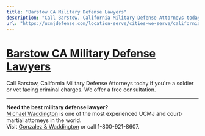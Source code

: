 ```yaml
---
title: "Barstow CA Military Defense Lawyers"
description: "Call Barstow, California Military Defense Attorneys today if you're a soldier or vet facing criminal charges. We offer a free consultation."
url: "https://ucmjdefense.com/location-serve/cities-we-serve/california-military-trial-defense-lawyers/barstow-ca-military-defense-lawyers.html"
---
```


# [Barstow CA Military Defense Lawyers](https://ucmjdefense.com/location-serve/cities-we-serve/california-military-trial-defense-lawyers/barstow-ca-military-defense-lawyers.html)

Call Barstow, California Military Defense Attorneys today if you're a soldier or vet facing criminal charges. We offer a free consultation.

---

**Need the best military defense lawyer?**  
[Michael Waddington](https://ucmjdefense.com/attorneys/michael-stewart-waddington-partner.html) is one of the most experienced UCMJ and court-martial attorneys in the world.  
Visit [Gonzalez & Waddington](https://ucmjdefense.com) or call 1-800-921-8607.

